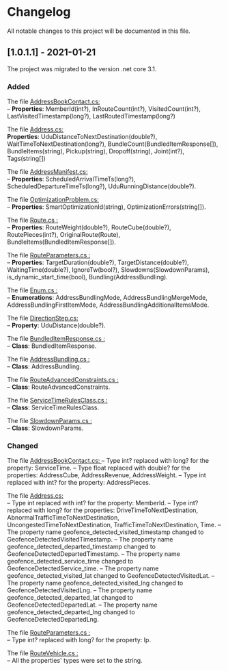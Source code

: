 # Changelog
All notable changes to this project will be documented in this file.

## [1.0.1.1] - 2021-01-21

The project was migrated to the version .net core 3.1.

### Added

The file [AddressBookContact.cs: ](https://github.com/route4me/route4me-net-core/blob/master/Route4MeDB/ApplicationCore/Entities/AddressBookContactAggregate/AddressBookContact.cs)   
– **Properties**: MemberId(int?), InRouteCount(int?), VisitedCount(int?), LastVisitedTimestamp(long?),  LastRoutedTimestamp(long?)
	
The file [Address.cs: ](https://github.com/route4me/route4me-net-core/blob/master/Route4MeDB/ApplicationCore/Entities/RouteAddressAggregate/Address.cs)  
 **Properties**: UduDistanceToNextDestination(double?), WaitTimeToNextDestination(long?), BundleCount(BundledItemResponse[]), BundleItems(string), Pickup(string), Dropoff(string), Joint(int?), Tags(string[])

The file [AddressManifest.cs: ](https://github.com/route4me/route4me-net-core/blob/master/Route4MeDB/ApplicationCore/Entities/RouteAddressAggregate/AddressManifest.cs)   
– **Properties**: ScheduledArrivalTimeTs(long?), ScheduledDepartureTimeTs(long?), UduRunningDistance(double?).

The file [OptimizationProblem.cs: ](https://github.com/route4me/route4me-net-core/blob/master/Route4MeDB/ApplicationCore/Entities/RouteAggregate/OptimizationProblem.cs)   
– **Properties**: SmartOptimizationId(string), OptimizationErrors(string[]).

The file [Route.cs : ](https://github.com/route4me/route4me-net-core/blob/master/Route4MeDB/ApplicationCore/Entities/RouteAggregate/Route.cs)   
– **Properties**: RouteWeight(double?), RouteCube(double?), RoutePieces(int?), OriginalRoute(Route), BundleItems(BundledItemResponse[]).

The file [RouteParameters.cs : ](https://github.com/route4me/route4me-net-core/blob/master/Route4MeDB/ApplicationCore/Entities/RouteAggregate/RouteParameters.cs)   
– **Properties**: TargetDuration(double?), TargetDistance(double?), WaitingTime(double?), IgnoreTw(bool?), Slowdowns(SlowdownParams), is_dynamic_start_time(bool), Bundling(AddressBundling). 

The file [Enum.cs : ](https://github.com/route4me/route4me-net-core/blob/master/Route4MeDB/ApplicationCore/Enum.cs)   
– **Enumerations**:  AddressBundlingMode, AddressBundlingMergeMode, AddressBundlingFirstItemMode, AddressBundlingAdditionalItemsMode.

The file [DirectionStep.cs: ](https://github.com/route4me/route4me-net-core/blob/master/Route4MeDB/ApplicationCore/Entities/RouteAggregate/DirectionStep.cs)   
– **Property**: UduDistance(double?).

The file [BundledItemResponse.cs : ](https://github.com/route4me/route4me-net-core/blob/master/Route4MeDB/ApplicationCore/Entities/RouteAddressAggregate/BundledItemResponse.cs)   
– **Class**: BundledItemResponse.

The file [AddressBundling.cs : ](https://github.com/route4me/route4me-net-core/blob/master/Route4MeDB/ApplicationCore/Entities/RouteAggregate/AddressBundling.cs)   
– **Class**: AddressBundling.

The file [RouteAdvancedConstraints.cs : ](https://github.com/route4me/route4me-net-core/blob/master/Route4MeDB/ApplicationCore/Entities/RouteAggregate/RouteAdvancedConstraints.cs)   
– **Class**: RouteAdvancedConstraints.

The file [ServiceTimeRulesClass.cs : ](https://github.com/route4me/route4me-net-core/blob/master/Route4MeDB/ApplicationCore/Entities/RouteAggregate/ServiceTimeRulesClass.cs)   
– **Class**: ServiceTimeRulesClass.

The file [SlowdownParams.cs : ](https://github.com/route4me/route4me-net-core/blob/master/Route4MeDB/ApplicationCore/Entities/RouteAggregate/SlowdownParams.cs)   
– **Class**: SlowdownParams.


	
### Changed

The file [AddressBookContact.cs: ](https://github.com/route4me/route4me-net-core/blob/master/Route4MeDB/ApplicationCore/Entities/AddressBookContactAggregate/AddressBookContact.cs)
– Type int? replaced with long? for the property: ServiceTime.
– Type float replaced with double? for the properties: AddressCube, AddressRevenue, AddressWeight.
– Type int replaced with int? for the property: AddressPieces.
	
The file [Address.cs: ](https://github.com/route4me/route4me-net-core/blob/master/Route4MeDB/ApplicationCore/Entities/RouteAddressAggregate/Address.cs)  
– Type int replaced with int? for the property: MemberId.
– Type int? replaced with long? for the properties: DriveTimeToNextDestination, AbnormalTrafficTimeToNextDestination, UncongestedTimeToNextDestination, TrafficTimeToNextDestination, Time.
– The property name geofence_detected_visited_timestamp changed to GeofenceDetectedVisitedTimestamp.
– The property name geofence_detected_departed_timestamp changed to GeofenceDetectedDepartedTimestamp.
– The property name geofence_detected_service_time changed to GeofenceDetectedService_time.
– The property name geofence_detected_visited_lat changed to GeofenceDetectedVisitedLat.
– The property name geofence_detected_visited_lng changed to GeofenceDetectedVisitedLng.
– The property name geofence_detected_departed_lat changed to GeofenceDetectedDepartedLat.
– The property name geofence_detected_departed_lng changed to GeofenceDetectedDepartedLng.

The file [RouteParameters.cs : ](https://github.com/route4me/route4me-net-core/blob/master/Route4MeDB/ApplicationCore/Entities/RouteAggregate/RouteParameters.cs)   
– Type int? replaced with long? for the property: Ip.

The file [RouteVehicle.cs : ](https://github.com/route4me/route4me-net-core/blob/master/Route4MeDB/ApplicationCore/Entities/RouteAggregate/RouteVehicle.cs)   
– All the properties' types were set to the string.
	




